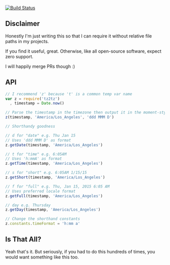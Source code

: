 [![Build Status](https://travis-ci.org/ben-ng/tz2tz.svg?branch=master)](https://travis-ci.org/ben-ng/tz2tz)

## Disclaimer

Honestly I'm just writing this so that I can require it without relative file paths in my projects.

If you find it useful, great. Otherwise, like all open-source software, expect zero support.

I will happily merge PRs though :)

## API

```js
// I recommend 'z' because 't' is a common temp var name
var z = require('tz2tz')
  , timestamp = Date.now()

// Parse the timestamp in the timezone then output it in the moment-style format specified
z(timestamp, 'America/Los_Angeles', 'ddd MMM D')

// Shorthandy goodness

// d for "date" e.g. Thu Jan 15
// Uses 'ddd MMM D' as format
z.getDate(timestamp, 'America/Los_Angeles')

// t for "time" e.g. 6:05AM
// Uses 'h:mmA' as format
z.getTime(timestamp, 'America/Los_Angeles')

// s for "short" e.g. 6:05AM 1/15/15
z.getShort(timestamp, 'America/Los_Angeles')

// f for "full" e.g. Thu, Jan 15, 2015 6:05 AM
// Uses preferred locale format
z.getFull(timestamp, 'America/Los_Angeles')

// day e.g. Thursday
z.getDay(timestamp, 'America/Los_Angeles')

// Change the shorthand constants
z.constants.timeFormat = 'h:mm a'
```

## Is That All?

Yeah that's it. But seriously, if you had to do this hundreds of times, you would want something like this too.

